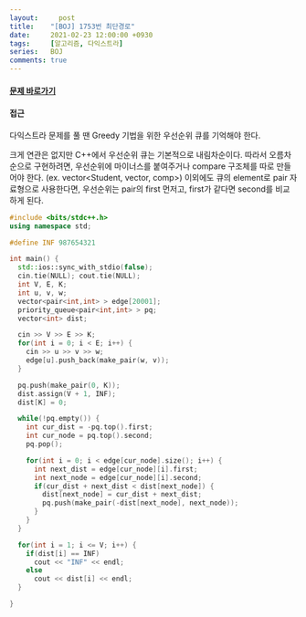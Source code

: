 ```yaml
---
layout:		post
title:    "[BOJ] 1753번 최단경로"
date:     2021-02-23 12:00:00 +0930
tags:     [알고리즘, 다익스트라]
series:   BOJ
comments: true
---
```


#### [문제 바로가기](https://www.acmicpc.net/problem/1753)

#### 접근
다익스트라 문제를 풀 땐 Greedy 기법을 위한 우선순위 큐를 기억해야 한다.

크게 연관은 없지만 C++에서 우선순위 큐는 기본적으로 내림차순이다. 따라서 오름차순으로 구현하려면, 우선순위에 마이너스를 붙여주거나 compare 구조체를 따로 만들어야 한다. (ex. vector<Student, vector<Student>, comp>) 이외에도 큐의 element로 pair 자료형으로 사용한다면, 우선순위는 pair의 first 먼저고, first가 같다면 second를 비교하게 된다.

```cpp
#include <bits/stdc++.h>
using namespace std;

#define INF 987654321

int main() {
  std::ios::sync_with_stdio(false);
  cin.tie(NULL); cout.tie(NULL);
  int V, E, K;
  int u, v, w;
  vector<pair<int,int> > edge[20001];
  priority_queue<pair<int,int> > pq;
  vector<int> dist;

  cin >> V >> E >> K;
  for(int i = 0; i < E; i++) {
    cin >> u >> v >> w;
    edge[u].push_back(make_pair(w, v));
  }

  pq.push(make_pair(0, K));
  dist.assign(V + 1, INF);
  dist[K] = 0;

  while(!pq.empty()) {
    int cur_dist = -pq.top().first;
    int cur_node = pq.top().second;
    pq.pop();

    for(int i = 0; i < edge[cur_node].size(); i++) {
      int next_dist = edge[cur_node][i].first;
      int next_node = edge[cur_node][i].second;
      if(cur_dist + next_dist < dist[next_node]) {
        dist[next_node] = cur_dist + next_dist;
        pq.push(make_pair(-dist[next_node], next_node));
      }
    }
  }

  for(int i = 1; i <= V; i++) {
    if(dist[i] == INF)
      cout << "INF" << endl;
    else
      cout << dist[i] << endl;
  }

}
```

